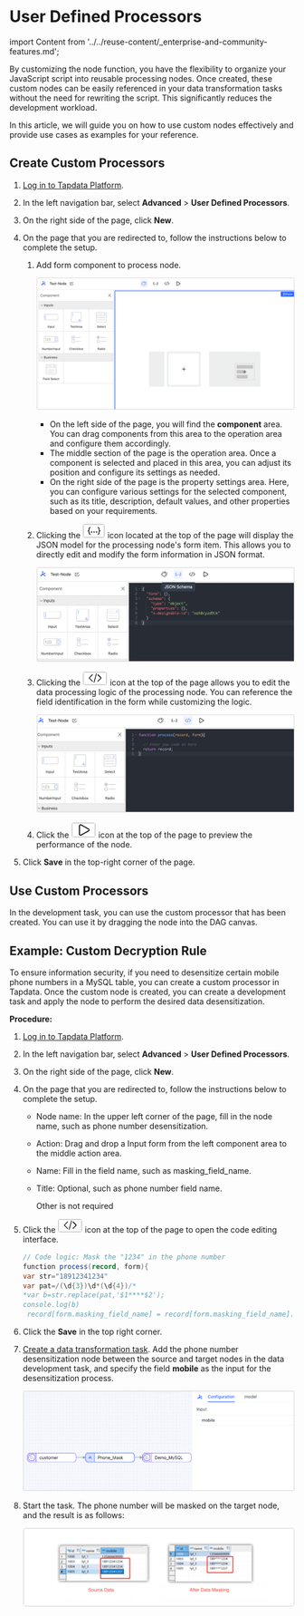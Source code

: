 # User Defined Processors

import Content from '../../reuse-content/_enterprise-and-community-features.md';

<Content />

By customizing the node function, you have the flexibility to organize your JavaScript script into reusable processing nodes. Once created, these custom nodes can be easily referenced in your data transformation tasks without the need for rewriting the script. This significantly reduces the development workload. 

In this article, we will guide you on how to use custom nodes effectively and provide use cases as examples for your reference.



## Create Custom Processors

1. [Log in to Tapdata Platform](../../user-guide/log-in.md).

2. In the left navigation bar, select **Advanced** >  **User Defined Processors**.

3. On the right side of the page, click **New**.

4. On the page that you are redirected to, follow the instructions below to complete the setup.

   1. Add form component to process node.

      ![](../../images/add_form_component_en.png)

      * On the left side of the page, you will find the **component** area. You can drag components from this area to the operation area and configure them accordingly.
      * The middle section of the page is the operation area. Once a component is selected and placed in this area, you can adjust its position and configure its settings as needed.
      * On the right side of the page is the property settings area. Here, you can configure various settings for the selected component, such as its title, description, default values, and other properties based on your requirements.

   2. Clicking  the ![](../../images/json_icon.png) icon located at the top of the page will display the JSON model for the processing node's form item. This allows you to directly edit and modify the form information in JSON format. 

      ![](../../images/json_schema_view_en.png)

   3. Clicking  the ![](../../images/code_icon.png) icon at the top of the page allows you to edit the data processing logic of the processing node. You can reference the field identification in the form while customizing the logic.

      ![](../../images/code_view_en.png)

   4. Click the ![](../../images/preview_icon.png) icon at the top of the page to preview the performance of the node.

5. Click **Save** in the top-right corner of the page.



## Use Custom Processors

In the development task, you can use the custom processor that has been created. You can use it by dragging the node into the DAG canvas.



## Example: Custom Decryption Rule

To ensure information security, if you need to desensitize certain mobile phone numbers in a MySQL table, you can create a custom processor in Tapdata. Once the custom node is created, you can create a development task and apply the node to perform the desired data desensitization.

**Procedure:**

1. [Log in to Tapdata Platform](../log-in.md).

2. In the left navigation bar, select **Advanced** >  **User Defined Processors**.

3. On the right side of the page, click **New**.

4. On the page that you are redirected to, follow the instructions below to complete the setup.

   * Node name: In the upper left corner of the page, fill in the node name, such as phone number desensitization.

   * Action: Drag and drop a Input form from the left component area to the middle action area.

   * Name: Fill in the field name, such as masking_field_name.

   * Title: Optional, such as phone number field name.

      Other is not required

5. Click the ![](../../images/code_icon.png) icon at the top of the page to open the code editing interface.

   ```java
   // Code logic: Mask the "1234" in the phone number
   function process(record, form){
   var str="18912341234"
   var pat=/(\d{3})\d*(\d{4})/*
   *var b=str.replace(pat,'$1****$2');
   console.log(b)
    record[form.masking_field_name] = record[form.masking_field_name].replace("1234","****");
   ```

6. Click the **Save** in the top right corner.

7. [Create a data transformation task](../data-pipeline/data-development/create-task.md). Add the phone number desensitization node between the source and target nodes in the data development task, and specify the field **mobile** as the input for the desensitization process.

   ![Phone number desensitization](../../images/masking_mobile_en.png)

8. Start the task. The phone number will be masked on the target node, and the result is as follows:

   ![Desensitization result](../../images/desensitization_result_en.png)

